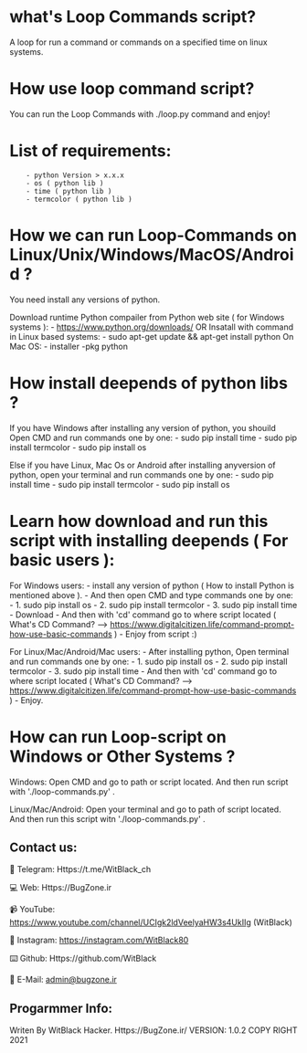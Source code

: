 #  what's Loop Commands script?
A loop for run a command or commands on a specified time on linux systems.

# How use loop command script?
You can run the Loop Commands with ./loop.py command and enjoy!

# List of requirements:
        - python Version > x.x.x
        - os ( python lib )
        - time ( python lib )
        - termcolor ( python lib )

# How we can run Loop-Commands on Linux/Unix/Windows/MacOS/Android ?
You need install any versions of python.

Download runtime Python compailer from Python web site ( for Windows systems ):
        - https://www.python.org/downloads/
   OR Insatall with command in Linux based systems:
        - sudo apt-get update && apt-get install python
   On Mac OS:
        - installer -pkg python

# How install deepends of python libs ?
If you have Windows after installing any version of python, you shouild Open CMD and run commands one by one:
        - sudo pip install time
        - sudo pip install termcolor
        - sudo pip install os


Else if you have Linux, Mac Os or Android after installing anyversion of python, open your terminal and run commands one by one:
        - sudo pip install time
        - sudo pip install termcolor
        - sudo pip install os


# Learn how download and run this script with installing deepends ( For basic users ):
For Windows users:
      - install any version of python ( How to install Python is mentioned above ).
      - And then open CMD and type commands one by one:
      - 1. sudo pip install os
      - 2. sudo pip install termcolor
      - 3. sudo pip install time
      - Download 
      - And then with 'cd' command go to where script located ( What's CD Command? --> https://www.digitalcitizen.life/command-prompt-how-use-basic-commands )
      - Enjoy from script :)

For Linux/Mac/Android/Mac users:
      - After installing python, Open terminal and run commands one by one:
      - 1. sudo pip install os
      - 2. sudo pip install termcolor
      - 3. sudo pip install time
      - And then with 'cd' command go to where script located ( What's CD Command? --> https://www.digitalcitizen.life/command-prompt-how-use-basic-commands )
      - Enjoy.


# How can run Loop-script on Windows or Other Systems ?

Windows:
Open CMD and go to path or script located. And then run script with './loop-commands.py' .

Linux/Mac/Android:
Open your terminal and go to path of script located. And then run this script witn './loop-commands.py' .

Contact us:
-
💬 Telegram:
Https://t.me/WitBlack_ch

💻 Web:
Https://BugZone.ir

📹 YouTube:
https://www.youtube.com/channel/UCIgk2ldVeelyaHW3s4UkIIg (WitBlack)

📱 Instagram:
https://instagram.com/WitBlack80

⌨️ Github:
Https://github.com/WitBlack

📧 E-Mail:
admin@bugzone.ir



Progarmmer Info:
-
Writen By WitBlack Hacker. Https://BugZone.ir/
VERSION: 1.0.2
COPY RIGHT 2021

